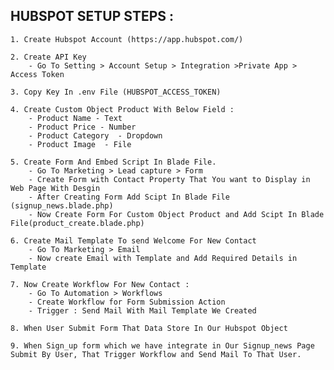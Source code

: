 ## HUBSPOT SETUP STEPS : 
    1. Create Hubspot Account (https://app.hubspot.com/)
    
    2. Create API Key 
        - Go To Setting > Account Setup > Integration >Private App > Access Token
    
    3. Copy Key In .env File (HUBSPOT_ACCESS_TOKEN)
    
    4. Create Custom Object Product With Below Field : 
        - Product Name - Text 
        - Product Price - Number
        - Product Category  - Dropdown 
        - Product Image  - File 
    
    5. Create Form And Embed Script In Blade File. 
        - Go To Marketing > Lead capture > Form 
        - Create Form with Contact Property That You want to Display in Web Page With Desgin
        - After Creating Form Add Scipt In Blade File (signup_news.blade.php)
        - Now Create Form For Custom Object Product and Add Scipt In Blade File(product_create.blade.php)
    
    6. Create Mail Template To send Welcome For New Contact 
        - Go To Marketing > Email 
        - Now create Email with Template and Add Required Details in Template 
    
    7. Now Create Workflow For New Contact : 
        - Go To Automation > Workflows 
        - Create Workflow for Form Submission Action
        - Trigger : Send Mail With Mail Template We Created
    
    8. When User Submit Form That Data Store In Our Hubspot Object         
    
    9. When Sign_up form which we have integrate in Our Signup_news Page Submit By User, That Trigger Workflow and Send Mail To That User.
